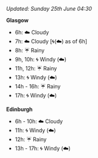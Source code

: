 *Updated: Sunday 25th June 04:30*

**Glasgow**

* 6h: :cloud: Cloudy
* 7h: :cloud: Cloudy [:cyclone:(:cloud:) as of 6h]
* 8h: :umbrella: Rainy
* 9h, 10h: :cyclone: Windy (:cloud:)
* 11h, 12h: :umbrella: Rainy
* 13h: :cyclone: Windy (:cloud:)
* 14h - 16h: :umbrella: Rainy
* 17h: :cyclone: Windy (:cloud:)

**Edinburgh**

* 6h - 10h: :cloud: Cloudy
* 11h: :cyclone: Windy (:cloud:)
* 12h: :umbrella: Rainy
* 13h - 17h: :cyclone: Windy (:cloud:)
